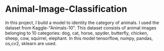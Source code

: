 # Animal-Image-Classification
In this project, I build a model to identity the category of animals.
I used the dataset from Kaggle-"Animals-10".  This dataset consists of animal images belonging to 10 categories: dog, cat, horse, spyder, butterfly, chicken, sheep, cow, squirrel, elephant. In this model tensorflow, numpy, pandas, os,cv2, sklearn are used.
